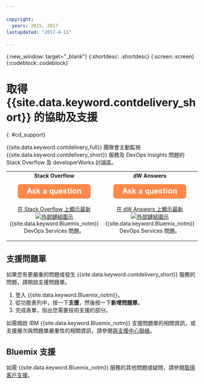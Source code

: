 ```yaml
---

copyright:
  years: 2015, 2017
lastupdated: "2017-4-11"

---
```


{:new_window: target="_blank"}
{:shortdesc: .shortdesc}
{:screen:.screen}
{:codeblock:.codeblock}


# 取得 {{site.data.keyword.contdelivery_short}} 的協助及支援    
{: #cd_support}  

{{site.data.keyword.contdelivery_full}} 團隊會主動監視 {{site.data.keyword.contdelivery_short}} 服務及 DevOps Insights 問題的 Stack Overflow 及 developerWorks 討論區。   

<table>
 <td align="center">
 <strong>Stack Overflow</strong>
  <p>
   <a class="xref" href="http://stackoverflow.com/questions/ask?tags=ibm-bluemix,http://stackoverflow.com/questions/tagged/devops-services" target="_blank" title="（在新分頁或視窗中開啟）"><img class="image" src="images/ask-a-question.png" alt="提問"/></a></p>
   <p>
    <a class="xref" href="http://stackoverflow.com/questions/tagged/devops-services" target="_blank" title="（在新分頁或視窗中開啟）">在 Stack Overflow 上顯示最新 <img class="image" src="../../icons/launch-glyph.svg" alt="外部鏈結圖示"/></a> {{site.data.keyword.Bluemix_notm}} DevOps Services 問題。</p></td>
  <td align="center">
  <strong>dW Answers</strong>
   <p>
   <a class="xref" href="https://developer.ibm.com/answers/questions/ask/?topics=devops-services,bluemix" target="_blank" title="（在新分頁或視窗中開啟）"><img class="image" src="images/ask-a-question.png" alt="提問"/></a></p>
   <p>
    <a class="xref" href="https://developer.ibm.com/answers/topics/devops-services.html" target="_blank" title="（在新分頁或視窗中開啟）">在 dW Answers 上顯示最新 <img class="image" src="../../icons/launch-glyph.svg" alt="外部鏈結圖示"/></a> {{site.data.keyword.Bluemix_notm}} DevOps Services 問題。</p></td>
  </table>  


## 支援問題單

如果您有更嚴重的問題或發生 {{site.data.keyword.contdelivery_short}} 服務的問題，請開啟支援問題單。    

1. 登入 {{site.data.keyword.Bluemix_notm}}。
1. 從功能表列中，按一下**支援**，然後按一下**新增問題單**。
1. 完成表單，指出您需要技術支援的部分。

如需開啟 IBM {{site.data.keyword.Bluemix_notm}} 支援問題單的相關資訊，或支援層次與問題單嚴重性的相關資訊，請參閱[與支援中心聯絡](https://console.bluemix.net/docs/support/index.html#contacting-support)。


## Bluemix 支援
如需 {{site.data.keyword.Bluemix_notm}} 服務的其他問題或疑問，請參閱[取得客戶支援](https://www.{DomainName}/docs/support/index.html#getting-customer-support)。
